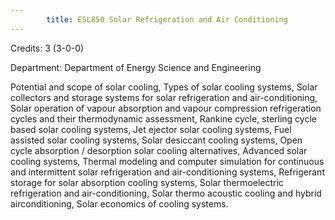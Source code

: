 ```yaml
---
        title: ESL850 Solar Refrigeration and Air Conditioning
---
```

Credits: 3 (3-0-0)

Department: Department of Energy Science and Engineering

Potential and scope of solar cooling, Types of solar cooling systems, Solar collectors and storage systems for solar refrigeration and air-conditioning, Solar operation of vapour absorption and vapour compression refrigeration cycles and their thermodynamic assessment, Rankine cycle, sterling cycle based solar cooling systems, Jet ejector solar cooling systems, Fuel assisted solar cooling systems, Solar desiccant cooling systems, Open cycle absorption / desorption solar cooling alternatives, Advanced solar cooling systems, Thermal modeling and computer simulation for continuous and intermittent solar refrigeration and air-conditioning systems, Refrigerant storage for solar absorption cooling systems, Solar thermoelectric refrigeration and air-conditioning, Solar thermo acoustic cooling and hybrid airconditioning, Solar economics of cooling systems.